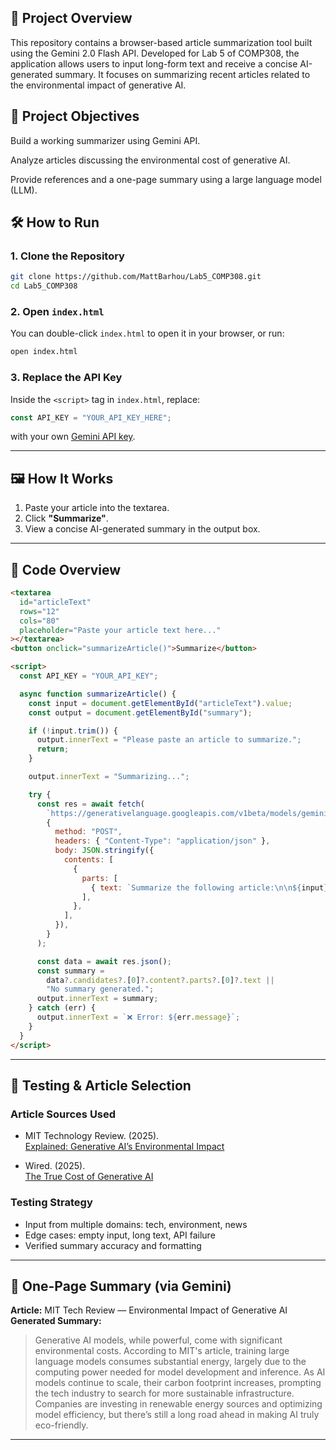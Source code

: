 ## 📖 Project Overview
This repository contains a browser-based article summarization tool built using the Gemini 2.0 Flash API. Developed for Lab 5 of COMP308, the application allows users to input long-form text and receive a concise AI-generated summary. It focuses on summarizing recent articles related to the environmental impact of generative AI.


## 🎯 Project Objectives
Build a working summarizer using Gemini API.

Analyze articles discussing the environmental cost of generative AI.

Provide references and a one-page summary using a large language model (LLM).

## 🛠️ How to Run

### 1. Clone the Repository

```bash
git clone https://github.com/MattBarhou/Lab5_COMP308.git
cd Lab5_COMP308
```


### 2. Open `index.html`

You can double-click `index.html` to open it in your browser, or run:

```bash
open index.html
```

### 3. Replace the API Key

Inside the `<script>` tag in `index.html`, replace:

```js
const API_KEY = "YOUR_API_KEY_HERE";
```

with your own [Gemini API key](https://ai.google.dev/).

---

## 🖼️ How It Works

1. Paste your article into the textarea.
2. Click **"Summarize"**.
3. View a concise AI-generated summary in the output box.

---

## 📄 Code Overview

```html
<textarea
  id="articleText"
  rows="12"
  cols="80"
  placeholder="Paste your article text here..."
></textarea>
<button onclick="summarizeArticle()">Summarize</button>

<script>
  const API_KEY = "YOUR_API_KEY";

  async function summarizeArticle() {
    const input = document.getElementById("articleText").value;
    const output = document.getElementById("summary");

    if (!input.trim()) {
      output.innerText = "Please paste an article to summarize.";
      return;
    }

    output.innerText = "Summarizing...";

    try {
      const res = await fetch(
        `https://generativelanguage.googleapis.com/v1beta/models/gemini-2.0-flash:generateContent?key=${API_KEY}`,
        {
          method: "POST",
          headers: { "Content-Type": "application/json" },
          body: JSON.stringify({
            contents: [
              {
                parts: [
                  { text: `Summarize the following article:\n\n${input}` },
                ],
              },
            ],
          }),
        }
      );

      const data = await res.json();
      const summary =
        data?.candidates?.[0]?.content?.parts?.[0]?.text ||
        "No summary generated.";
      output.innerText = summary;
    } catch (err) {
      output.innerText = `❌ Error: ${err.message}`;
    }
  }
</script>
```

---

## 🧪 Testing & Article Selection

### Article Sources Used

- MIT Technology Review. (2025).  
  [Explained: Generative AI’s Environmental Impact](https://news.mit.edu/2025/explained-generative-ai-environmental-impact-0117)

- Wired. (2025).  
  [The True Cost of Generative AI](https://www.wired.com/story/true-cost-generative-ai-data-centers-energy)

### Testing Strategy

- Input from multiple domains: tech, environment, news
- Edge cases: empty input, long text, API failure
- Verified summary accuracy and formatting

---

## 🧠 One-Page Summary (via Gemini)

**Article:** MIT Tech Review — Environmental Impact of Generative AI  
**Generated Summary:**

> Generative AI models, while powerful, come with significant environmental costs. According to MIT's article, training large language models consumes substantial energy, largely due to the computing power needed for model development and inference. As AI models continue to scale, their carbon footprint increases, prompting the tech industry to search for more sustainable infrastructure. Companies are investing in renewable energy sources and optimizing model efficiency, but there’s still a long road ahead in making AI truly eco-friendly.

---
